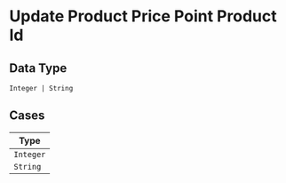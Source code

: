 
# Update Product Price Point Product Id

## Data Type

`Integer | String`

## Cases

| Type |
|  --- |
| `Integer` |
| `String` |

